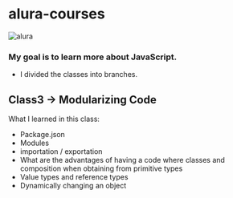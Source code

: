 # alura-courses

![alura](https://lh3.googleusercontent.com/TM-g_2L7u2p99kwg4IQeB-3352WfCq0vKXP4h5cOvISUlNll6-1WHu8t2B0oZdZKjkmp)

### My goal is to learn more about JavaScript. 
- I divided the classes into branches.

## Class3 -> Modularizing Code
What I learned in this class:
  - Package.json
  - Modules
  - importation / exportation
  - What are the advantages of having a code where classes and composition when obtaining from primitive types
  - Value types and reference types
  - Dynamically changing an object